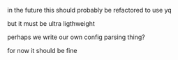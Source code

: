 in the future this should probably be refactored to use yq

but it must be ultra ligthweight

perhaps we write our own config parsing thing?

for now it should be fine
